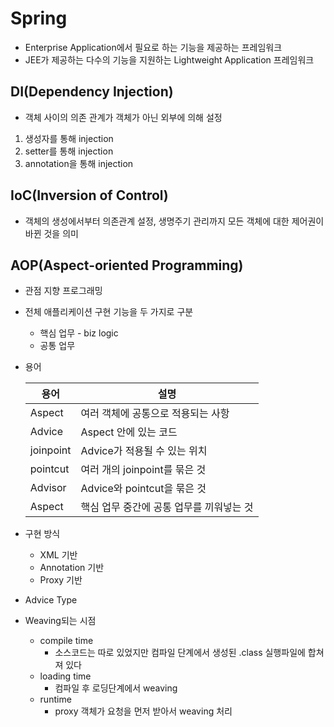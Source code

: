 # Spring
* Enterprise Application에서 필요로 하는 기능을 제공하는 프레임워크
* JEE가 제공하는 다수의 기능을 지원하는 Lightweight Application 프레임워크


## DI(Dependency Injection)
* 객체 사이의 의존 관계가 객체가 아닌 외부에 의해 설정
1. 생성자를 통해 injection
2. setter를 통해 injection
3. annotation을 통해 injection

## IoC(Inversion of Control)
* 객체의 생성에서부터 의존관계 설정, 생명주기 관리까지 모든 객체에 대한 제어권이 바뀐 것을 의미



## AOP(Aspect-oriented Programming)
* 관점 지향 프로그래밍
* 전체 애플리케이션 구현 기능을 두 가지로 구분
    * 핵심 업무 - biz logic
    * 공통 업무
* 용어

    |용어|설명|
    |---|---|
    |Aspect|여러 객체에 공통으로 적용되는 사항|
    |Advice|Aspect 안에 있는 코드|
    |joinpoint|Advice가 적용될 수 있는 위치|
    |pointcut|여러 개의 joinpoint를 묶은 것|
    |Advisor|Advice와 pointcut을 묶은 것|
    |Aspect|핵심 업무 중간에 공통 업무를 끼워넣는 것|

* 구현 방식
    * XML 기반
    * Annotation 기반
    * Proxy 기반

* Advice Type


* Weaving되는 시점
    * compile time
        * 소스코드는 따로 있었지만 컴파일 단계에서 생성된 .class 실행파일에 합쳐져 있다
    * loading time
        * 컴파일 후 로딩단계에서 weaving
    * runtime
        * proxy 객체가 요청을 먼저 받아서 weaving 처리

        